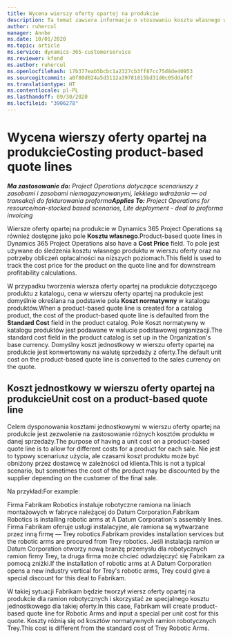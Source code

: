 ```yaml
---
title: Wycena wierszy oferty opartej na produkcie
description: Ta temat zawiera informacje o stosowaniu kosztu własnego w wierszu oferty opartej na produktach.
author: ruhercul
manager: Annbe
ms.date: 10/01/2020
ms.topic: article
ms.service: dynamics-365-customerservice
ms.reviewer: kfend
ms.author: ruhercul
ms.openlocfilehash: 17b377eab5bcbc1a2327cb3ff87cc75d8de40953
ms.sourcegitcommit: a0f80d024a5d3112a39781815bd31d0c05ddaf6f
ms.translationtype: HT
ms.contentlocale: pl-PL
ms.lasthandoff: 09/30/2020
ms.locfileid: "3906278"
---
```

# <a name="costing-product-based-quote-lines"></a><span data-ttu-id="152ca-103">Wycena wierszy oferty opartej na produkcie</span><span class="sxs-lookup"><span data-stu-id="152ca-103">Costing product-based quote lines</span></span>

<span data-ttu-id="152ca-104">_**Ma zastosowanie do:** Project Operations dotyczące scenariuszy z zasobami i zasobami niemagazynowanymi, lekkiego wdrażania — od transakcji do fakturowania proforma_</span><span class="sxs-lookup"><span data-stu-id="152ca-104">_**Applies To:** Project Operations for resource/non-stocked based scenarios, Lite deployment - deal to proforma invoicing_</span></span>


<span data-ttu-id="152ca-105">Wiersze oferty opartej na produkcie w Dynamics 365 Project Operations są również dostępne jako pole **Kosztu własnego**.</span><span class="sxs-lookup"><span data-stu-id="152ca-105">Product-based quote lines in Dynamics 365 Project Operations also have a **Cost Price** field.</span></span> <span data-ttu-id="152ca-106">To pole jest używane do śledzenia kosztu własnego produktu w wierszu oferty oraz na potrzeby obliczeń opłacalności na niższych poziomach.</span><span class="sxs-lookup"><span data-stu-id="152ca-106">This field is used to track the cost price for the product on the quote line and for downstream profitability calculations.</span></span>

<span data-ttu-id="152ca-107">W przypadku tworzenia wiersza oferty opartej na produkcie dotyczącego produktu z katalogu, cena w wierszu oferty opartej na produkcie jest domyślnie określana na podstawie pola **Koszt normatywny** w katalogu produktów.</span><span class="sxs-lookup"><span data-stu-id="152ca-107">When a product-based quote line is created for a catalog product, the cost of the product-based quote line is defaulted from the **Standard Cost** field in the product catalog.</span></span> <span data-ttu-id="152ca-108">Pole Koszt normatywny w katalogu produktów jest podawane w walucie podstawowej organizacji.</span><span class="sxs-lookup"><span data-stu-id="152ca-108">The standard cost field in the product catalog is set up in the Organization's base currency.</span></span> <span data-ttu-id="152ca-109">Domyślny koszt jednostkowy w wierszu oferty opartej na produkcie jest konwertowany na walutę sprzedaży z oferty.</span><span class="sxs-lookup"><span data-stu-id="152ca-109">The default unit cost on the product-based quote line is converted to the sales currency on the quote.</span></span>

## <a name="unit-cost-on-a-product-based-quote-line"></a><span data-ttu-id="152ca-110">Koszt jednostkowy w wierszu oferty opartej na produkcie</span><span class="sxs-lookup"><span data-stu-id="152ca-110">Unit cost on a product-based quote line</span></span>

<span data-ttu-id="152ca-111">Celem dysponowania kosztami jednostkowymi w wierszu oferty opartej na produkcie jest zezwolenie na zastosowanie różnych kosztów produktu w danej sprzedaży.</span><span class="sxs-lookup"><span data-stu-id="152ca-111">The purpose of having a unit cost on a product-based quote line is to allow for different costs for a product for each sale.</span></span> <span data-ttu-id="152ca-112">Nie jest to typowy scenariusz użycia, ale czasami koszt produktu może być obniżony przez dostawcę w zależności od klienta.</span><span class="sxs-lookup"><span data-stu-id="152ca-112">This is not a typical scenario, but sometimes the cost of the product may be discounted by the supplier depending on the customer of the final sale.</span></span>

<span data-ttu-id="152ca-113">Na przykład:</span><span class="sxs-lookup"><span data-stu-id="152ca-113">For example:</span></span>

<span data-ttu-id="152ca-114">Firma Fabrikam Robotics instaluje robotyczne ramiona na liniach montażowych w fabryce należącej do Datum Corporation.</span><span class="sxs-lookup"><span data-stu-id="152ca-114">Fabrikam Robotics is installing robotic arms at A Datum Corporation's assembly lines.</span></span> <span data-ttu-id="152ca-115">Firma Fabrikam oferuje usługi instalacyjne, ale ramiona są wytwarzane przez inną firmę — Trey robotics.</span><span class="sxs-lookup"><span data-stu-id="152ca-115">Fabrikam provides installation services but the robotic arms are procured from Trey robotics.</span></span> <span data-ttu-id="152ca-116">Jeśli instalacja ramion w Datum Corporation otworzy nową branżę przemysłu dla robotycznych ramion firmy Trey, ta druga firma może chcieć odwdzięczyć się Fabrikam za pomocą zniżki.</span><span class="sxs-lookup"><span data-stu-id="152ca-116">If the installation of robotic arms at A Datum Corporation opens a new industry vertical for Trey's robotic arms, Trey could give a special discount for this deal to Fabrikam.</span></span>

<span data-ttu-id="152ca-117">W takiej sytuacji Fabrikam będzie tworzył wiersz oferty opartej na produkcie dla ramion robotycznych i skorzystać ze specjalnego kosztu jednostkowego dla takiej oferty.</span><span class="sxs-lookup"><span data-stu-id="152ca-117">In this case, Fabrikam will create product-based quote line for Robotic Arms and input a special per unit cost for this quote.</span></span> <span data-ttu-id="152ca-118">Koszty różnią się od kosztów normatywnych ramion robotycznych Trey.</span><span class="sxs-lookup"><span data-stu-id="152ca-118">This cost is different from the standard cost of Trey Robotic Arms.</span></span>
